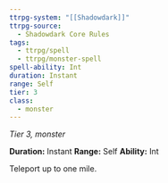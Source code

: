 ```yaml
---
ttrpg-system: "[[Shadowdark]]"
ttrpg-source:
  - Shadowdark Core Rules
tags:
  - ttrpg/spell
  - ttrpg/monster-spell
spell-ability: Int
duration: Instant
range: Self
tier: 3
class:
  - monster
---
```

*Tier 3, monster*

**Duration:** Instant
**Range:** Self
**Ability:** Int

Teleport up to one mile.
